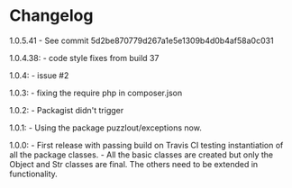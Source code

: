 # Changelog

1.0.5.41
    - See commit 5d2be870779d267a1e5e1309b4d0b4af58a0c031

1.0.4.38:
    - code style fixes from build 37

1.0.4:
    - issue #2

1.0.3:
    - fixing the require php in composer.json

1.0.2:
    - Packagist didn't trigger

1.0.1: 
    - Using the package puzzlout/exceptions now.

1.0.0: 
    - First release with passing build on Travis CI testing instantiation of all the package classes.
    - All the basic classes are created but only the Object and Str classes are final. 
      The others need to be extended in functionality.
